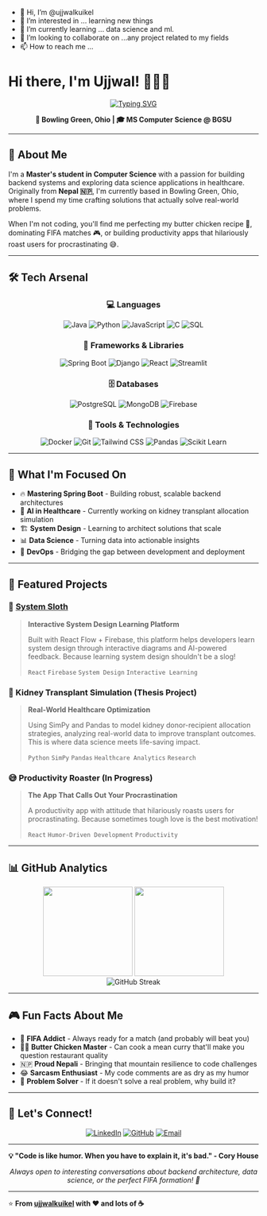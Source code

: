 - 👋 Hi, I’m @ujjwalkuikel
- 👀 I’m interested in ... learning new things
- 🌱 I’m currently learning ... data science and ml.
- 💞️ I’m looking to collaborate on ...any project related to my fields
- 📫 How to reach me ...

<!---
ujjwalkuikel/ujjwalkuikel is a ✨ special ✨ repository because its `README.md` (this file) appears on your GitHub profile.
You can click the Preview link to take a look at your changes.
--->


# Hi there, I'm Ujjwal! 👋🇳🇵

<div align="center">
  
  [![Typing SVG](https://readme-typing-svg.herokuapp.com?font=Fira+Code&size=22&duration=3000&pause=1000&color=2196F3&center=true&vCenter=true&width=600&lines=Master's+Student+%40+BGSU;Aspiring+Backend+Engineer;Data+Science+Enthusiast;Building+Solutions+That+Matter)](https://git.io/typing-svg)
  
  **📍 Bowling Green, Ohio | 🎓 MS Computer Science @ BGSU**
  
</div>

---

## 🚀 About Me

I'm a **Master's student in Computer Science** with a passion for building backend systems and exploring data science applications in healthcare. Originally from **Nepal 🇳🇵**, I'm currently based in Bowling Green, Ohio, where I spend my time crafting solutions that actually solve real-world problems.

When I'm not coding, you'll find me perfecting my butter chicken recipe 🍛, dominating FIFA matches 🎮, or building productivity apps that hilariously roast users for procrastinating 😅.

---

## 🛠️ Tech Arsenal

<div align="center">

### 💻 Languages
![Java](https://img.shields.io/badge/Java-ED8B00?style=for-the-badge&logo=openjdk&logoColor=white)
![Python](https://img.shields.io/badge/Python-3776AB?style=for-the-badge&logo=python&logoColor=white)
![JavaScript](https://img.shields.io/badge/JavaScript-F7DF1E?style=for-the-badge&logo=javascript&logoColor=black)
![C](https://img.shields.io/badge/C-00599C?style=for-the-badge&logo=c&logoColor=white)
![SQL](https://img.shields.io/badge/SQL-336791?style=for-the-badge&logo=postgresql&logoColor=white)

### 🚀 Frameworks & Libraries
![Spring Boot](https://img.shields.io/badge/Spring_Boot-6DB33F?style=for-the-badge&logo=spring-boot&logoColor=white)
![Django](https://img.shields.io/badge/Django-092E20?style=for-the-badge&logo=django&logoColor=white)
![React](https://img.shields.io/badge/React-20232A?style=for-the-badge&logo=react&logoColor=61DAFB)
![Streamlit](https://img.shields.io/badge/Streamlit-FF4B4B?style=for-the-badge&logo=streamlit&logoColor=white)

### 🗄️ Databases
![PostgreSQL](https://img.shields.io/badge/PostgreSQL-316192?style=for-the-badge&logo=postgresql&logoColor=white)
![MongoDB](https://img.shields.io/badge/MongoDB-4EA94B?style=for-the-badge&logo=mongodb&logoColor=white)
![Firebase](https://img.shields.io/badge/Firebase-039BE5?style=for-the-badge&logo=Firebase&logoColor=white)

### 🔧 Tools & Technologies
![Docker](https://img.shields.io/badge/Docker-2496ED?style=for-the-badge&logo=docker&logoColor=white)
![Git](https://img.shields.io/badge/Git-F05032?style=for-the-badge&logo=git&logoColor=white)
![Tailwind CSS](https://img.shields.io/badge/Tailwind_CSS-38B2AC?style=for-the-badge&logo=tailwind-css&logoColor=white)
![Pandas](https://img.shields.io/badge/Pandas-150458?style=for-the-badge&logo=pandas&logoColor=white)
![Scikit Learn](https://img.shields.io/badge/scikit_learn-F7931E?style=for-the-badge&logo=scikit-learn&logoColor=white)

</div>

---

## 🎯 What I'm Focused On

- 🔥 **Mastering Spring Boot** - Building robust, scalable backend architectures
- 🧠 **AI in Healthcare** - Currently working on kidney transplant allocation simulation
- 🏗️ **System Design** - Learning to architect solutions that scale
- 📊 **Data Science** - Turning data into actionable insights
- 🚀 **DevOps** - Bridging the gap between development and deployment

---

## 🚧 Featured Projects

### 🔧 [System Sloth](https://github.com/ujjwalkuikel/system-sloth)
> **Interactive System Design Learning Platform**
> 
> Built with React Flow + Firebase, this platform helps developers learn system design through interactive diagrams and AI-powered feedback. Because learning system design shouldn't be a slog!
> 
> `React` `Firebase` `System Design` `Interactive Learning`

### 🧠 Kidney Transplant Simulation (Thesis Project)
> **Real-World Healthcare Optimization**
> 
> Using SimPy and Pandas to model kidney donor-recipient allocation strategies, analyzing real-world data to improve transplant outcomes. This is where data science meets life-saving impact.
> 
> `Python` `SimPy` `Pandas` `Healthcare Analytics` `Research`

### 😅 Productivity Roaster (In Progress)
> **The App That Calls Out Your Procrastination**
> 
> A productivity app with attitude that hilariously roasts users for procrastinating. Because sometimes tough love is the best motivation!
> 
> `React` `Humor-Driven Development` `Productivity`

---

## 📊 GitHub Analytics

<div align="center">
  <img height="180em" src="https://github-readme-stats.vercel.app/api?username=ujjwalkuikel&show_icons=true&theme=tokyonight&include_all_commits=true&count_private=true"/>
  <img height="180em" src="https://github-readme-stats.vercel.app/api/top-langs/?username=ujjwalkuikel&layout=compact&langs_count=8&theme=tokyonight"/>
</div>

<div align="center">
  <img src="https://github-readme-streak-stats.herokuapp.com/?user=ujjwalkuikel&theme=tokyonight" alt="GitHub Streak"/>
</div>

---

## 🎮 Fun Facts About Me

- 🎯 **FIFA Addict** - Always ready for a match (and probably will beat you)
- 👨‍🍳 **Butter Chicken Master** - Can cook a mean curry that'll make you question restaurant quality
- 🇳🇵 **Proud Nepali** - Bringing that mountain resilience to code challenges
- 😂 **Sarcasm Enthusiast** - My code comments are as dry as my humor
- 🌱 **Problem Solver** - If it doesn't solve a real problem, why build it?

---

## 🤝 Let's Connect!

<div align="center">
  
[![LinkedIn](https://img.shields.io/badge/LinkedIn-0077B5?style=for-the-badge&logo=linkedin&logoColor=white)](https://linkedin.com/in/ujjwalkuikel)
[![GitHub](https://img.shields.io/badge/GitHub-100000?style=for-the-badge&logo=github&logoColor=white)](https://github.com/ujjwalkuikel)
[![Email](https://img.shields.io/badge/Email-D14836?style=for-the-badge&logo=gmail&logoColor=white)](mailto:your.email@example.com)

</div>

---

<div align="center">
  
**💡 "Code is like humor. When you have to explain it, it's bad." - Cory House**

*Always open to interesting conversations about backend architecture, data science, or the perfect FIFA formation! 🚀*

</div>

---

⭐️ **From [ujjwalkuikel](https://github.com/ujjwalkuikel) with ❤️ and lots of ☕**
